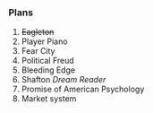 ### Plans

1. ~~Eagleton~~  
2. Player Piano
3. Fear City
4. Political Freud
5. Bleeding Edge
6. Shafton *Dream Reader*
7. Promise of American Psychology
8. Market system
